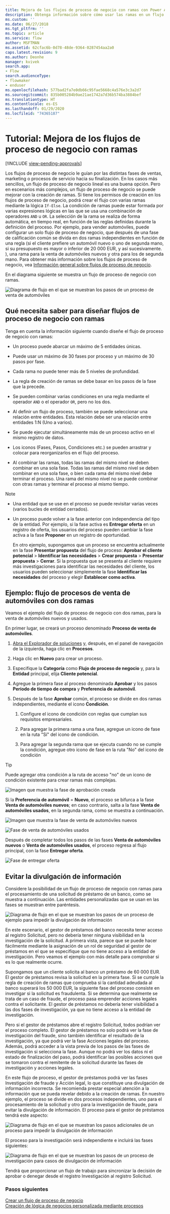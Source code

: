 ```yaml
---
title: Mejora de los flujos de proceso de negocio con ramas con Power Apps | Microsoft Docs
description: Obtenga información sobre cómo usar las ramas en un flujo de proceso de negocio
ms.custom: ''
ms.date: 06/27/2018
ms.tgt_pltfrm: ''
ms.topic: article
ms.service: flow
author: MSFTMAN
ms.assetid: 62cfac6b-0d78-48de-9364-0287454aa2a0
caps.latest.revision: 9
ms.author: Deonhe
manager: kvivek
search.app:
- Flow
search.audienceType:
- flowmaker
- enduser
ms.openlocfilehash: 577bad2fa7e0db66c95fae5668c4a576e3c3a2d7
ms.sourcegitcommit: 835b005284b9ae21ae1742a7d36b574ba3884bef
ms.translationtype: HT
ms.contentlocale: es-ES
ms.lasthandoff: 01/29/2020
ms.locfileid: "74365187"
---
```

# <a name="tutorial-enhance-business-process-flows-with-branching"></a>Tutorial: Mejora de los flujos de proceso de negocio con ramas
[!INCLUDE [view-pending-approvals](includes/cc-rebrand.md)]

Los flujos de proceso de negocio le guían por las distintas fases de ventas, marketing o procesos de servicio hacia su finalización. En los casos más sencillos, un flujo de proceso de negocio lineal es una buena opción. Pero en escenarios más complejos, un flujo de proceso de negocio se puede mejorar con la creación de ramas. Si tiene los permisos de creación en los flujos de proceso de negocio, podrá crear el flujo con varias ramas mediante la lógica `If-Else`. La condición de ramas puede estar formada por varias expresiones lógicas en las que se usa una combinación de operadores `AND` u `OR`. La selección de la rama se realiza de forma automática, en tiempo real, en función de las reglas definidas durante la definición del proceso. Por ejemplo, para vender automóviles, puede configurar un solo flujo de proceso de negocio, que después de una fase de calificación común se divida en dos ramas independientes en función de una regla (si el cliente prefiere un automóvil nuevo o uno de segunda mano, si su presupuesto es mayor o inferior de 20 000 EUR, y así sucesivamente. ), una rama para la venta de automóviles nuevos y otra para los de segunda mano. Para obtener más información sobre los flujos de proceso de negocio, vea [Información general sobre flujos de proceso de negocio](business-process-flows-overview.md).  
  
 En el diagrama siguiente se muestra un flujo de proceso de negocio con ramas.  
  
 ![Diagrama de flujo en el que se muestran los pasos de un proceso de venta de automóviles](media/example-car-sales-flow-chart.png "Diagrama de flujo en el que se muestran los pasos de un proceso de venta de automóviles")  
  
<a name="Points"></a>   
## <a name="what-you-need-to-know-when-designing-business-process-flows-with-branches"></a>Qué necesita saber para diseñar flujos de proceso de negocio con ramas  
 Tenga en cuenta la información siguiente cuando diseñe el flujo de proceso de negocio con ramas:  
  
-   Un proceso puede abarcar un máximo de 5 entidades únicas.  
  
-   Puede usar un máximo de 30 fases por proceso y un máximo de 30 pasos por fase.  
  
-   Cada rama no puede tener más de 5 niveles de profundidad.  
  
-   La regla de creación de ramas se debe basar en los pasos de la fase que la precede.  
  
-   Se pueden combinar varias condiciones en una regla mediante el operador `AND` o el operador `OR`, pero no los dos.  
  
-   Al definir un flujo de proceso, también se puede seleccionar una relación entre entidades. Esta relación debe ser una relación entre entidades 1:N (Uno a varios).  
  
-   Se puede ejecutar simultáneamente más de un proceso activo en el mismo registro de datos.  
  
-   Los iconos (Fases, Pasos, Condiciones etc.) se pueden arrastrar y colocar para reorganizarlos en el flujo del proceso.  
  
-   Al combinar las ramas, todas las ramas del mismo nivel se deben combinar en una sola fase. Todas las ramas del mismo nivel se deben combinar en una sola fase, o bien cada rama del mismo nivel debe terminar el proceso. Una rama del mismo nivel no se puede combinar con otras ramas y terminar el proceso al mismo tiempo.  
  
> [!NOTE]
> - Una entidad que se use en el proceso se puede revisitar varias veces (varios bucles de entidad cerrados).  
> - Un proceso puede volver a la fase anterior con independencia del tipo de la entidad. Por ejemplo, si la fase activa es **Entregar oferta** en un registro de oferta, los usuarios del proceso pueden cambiar la fase activa a la fase **Proponer** en un registro de oportunidad.  
>   
>   En otro ejemplo, supongamos que un proceso se encuentra actualmente en la fase **Presentar propuesta** del flujo de proceso: **Aprobar el cliente potencial** > **Identificar las necesidades** > **Crear propuesta** > **Presentar propuesta** > **Cerrar**. Si la propuesta que se presenta al cliente requiere más investigaciones para identificar las necesidades del cliente, los usuarios pueden seleccionar simplemente la fase **Identificar las necesidades** del proceso y elegir **Establecer como activa**.  
  
<a name="CarSelling365"></a>   
## <a name="example-car-selling-process-flow-with-two-branches"></a>Ejemplo: flujo de procesos de venta de automóviles con dos ramas
 
Veamos el ejemplo del flujo de proceso de negocio con dos ramas, para la venta de automóviles nuevos y usados.  
  
 En primer lugar, se creará un proceso denominado **Proceso de venta de automóviles**.  
  
1.  [Abra el Explorador de soluciones](/powerapps/maker/model-driven-apps/advanced-navigation#solution-explorer) y, después, en el panel de navegación de la izquierda, haga clic en **Procesos**.  
  
2.  Haga clic en **Nuevo** para crear un proceso.  
  
3.  Especifique la **Categoría** como **Flujo de proceso de negocio** y, para la **Entidad** principal, elija **Cliente potencial**.  
  
4.  Agregue la primera fase al proceso denominada **Aprobar** y los pasos **Período de tiempo de compra** y **Preferencia de automóvil**.  
  
5.  Después de la fase **Aprobar** común, el proceso se divide en dos ramas independientes, mediante el icono **Condición**.  
  
    1.  Configure el icono de condición con reglas que cumplan sus requisitos empresariales.  
  
    2.  Para agregar la primera rama a una fase, agregue un icono de fase en la ruta "Sí" del icono de condición.  
  
    3.  Para agregar la segunda rama que se ejecuta cuando no se cumple la condición, agregue otro icono de fase en la ruta "No" del icono de condición  
  
> [!TIP]
>  Puede agregar otra condición a la ruta de acceso "no" de un icono de condición existente para crear ramas más complejas.  
  
 ![Imagen que muestra la fase de aprobación creada](media/example-car-sales-qualify-stage.JPG "Imagen que muestra la fase de aprobación creada")  
  
 Si la **Preferencia de automóvil** = **Nuevo**, el proceso se bifurca a la fase **Venta de automóviles nuevos**; en caso contrario, salta a la fase **Venta de automóviles usados**, en la segunda rama, como se muestra a continuación.  
  
 ![Imagen que muestra la fase de venta de automóviles nuevos](media/example-car-sales-new-stage-1.JPG "Imagen que muestra la fase de venta de automóviles nuevos")  
  
 ![Fase de venta de automóviles usados](media/example-car-sales-pre-owned-stage.JPG "Fase de venta de automóviles usados")  
  
 Después de completar todos los pasos de las fases **Venta de automóviles nuevos** o **Venta de automóviles usados**, el proceso regresa al flujo principal, con la fase **Entregar oferta**.  
  
 ![Fase de entregar oferta](media/example-car-sales-deliver-quote-stage.JPG "Fase de entregar oferta")  
  
<a name="PreventInformation"></a>   
## <a name="prevent-information-disclosure"></a>Evitar la divulgación de información  
 Considere la posibilidad de un flujo de proceso de negocio con ramas para el procesamiento de una solicitud de préstamo de un banco, como se muestra a continuación. Las entidades personalizadas que se usan en las fases se muestran entre paréntesis.  
  
 ![Diagrama de flujo en el que se muestran los pasos de un proceso de ejemplo para impedir la divulgación de información](media/example-car-sales-flow-chart-process-prevent-information-disclosure.png "Diagrama de flujo en el que se muestran los pasos de un proceso de ejemplo para impedir la divulgación de información")  
  
 En este escenario, el gestor de préstamos del banco necesita tener acceso al registro Solicitud, pero no debería tener ninguna visibilidad en la investigación de la solicitud. A primera vista, parece que se puede hacer fácilmente mediante la asignación de un rol de seguridad al gestor de préstamos en el que se especifique que no tiene acceso a la entidad de investigación. Pero veamos el ejemplo con más detalle para comprobar si es lo que realmente ocurre.  
  
 Supongamos que un cliente solicita al banco un préstamo de 60 000 EUR. El gestor de préstamos revisa la solicitud en la primera fase. Si se cumple la regla de creación de ramas que comprueba si la cantidad adeudada al banco superará los 50 000 EUR, la siguiente fase del proceso consiste en investigar si la solicitud es fraudulenta. Si se determina que realmente se trata de un caso de fraude, el proceso pasa emprender acciones legales contra el solicitante. El gestor de préstamos no debería tener visibilidad a las dos fases de investigación, ya que no tiene acceso a la entidad de investigación.  
  
 Pero si el gestor de préstamos abre el registro Solicitud, todos podrían ver el proceso completo. El gestor de préstamos no solo podrá ver la fase de investigación del fraude, sino también identificar el resultado de la investigación, ya que podrá ver la fase Acciones legales del proceso. Además, podrá acceder a la vista previa de los pasos de las fases de investigación si selecciona la fase. Aunque no podrá ver los datos ni el estado de finalización del paso, podrá identificar las posibles acciones que se tomaron contra el remitente de la solicitud durante las fases de investigación y acciones legales.  
  
 En este flujo de proceso, el gestor de préstamos podrá ver las fases Investigación de fraude y Acción legal, lo que constituye una divulgación de información incorrecta. Se recomienda prestar especial atención a la información que se pueda revelar debido a la creación de ramas. En nuestro ejemplo, el proceso se divide en dos procesos independientes, uno para el procesamiento de la solicitud y otro para la investigación de fraude, para evitar la divulgación de información. El proceso para el gestor de préstamos tendrá este aspecto:  
  
 ![Diagrama de flujo en el que se muestran los pasos adicionales de un proceso para impedir la divulgación de información](media/example-car-sales-flow-chart-additional-steps-prevent-information-disclosure.png "Diagrama de flujo en el que se muestran los pasos adicionales de un proceso para impedir la divulgación de información")  
  
 El proceso para la investigación será independiente e incluirá las fases siguientes:  
  
 ![Diagrama de flujo en el que se muestran los pasos de un proceso de investigación para casos de divulgación de información](media/example-car-sales-flow-chart-investigation-information-disclosure-case.png "Diagrama de flujo en el que se muestran los pasos de un proceso de investigación para casos de divulgación de información")  
  
 Tendrá que proporcionar un flujo de trabajo para sincronizar la decisión de aprobar o denegar desde el registro Investigación al registro Solicitud.  
  
### <a name="next-steps"></a>Pasos siguientes  
 [Crear un flujo de proceso de negocio](create-business-process-flow.md)   
 [Creación de lógica de negocios personalizada mediante procesos](guide-staff-through-common-tasks-processes.md)   
 
